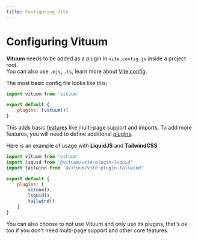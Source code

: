 ```yaml
---
title: Configuring Vite
---
```


# Configuring Vituum

**Vituum** needs to be added as a plugin in `vite.config.js` inside a project root.<br>
You can also use `.mjs`, `.ts`, learn more about [Vite config](https://vitejs.dev/config/). 

The most basic config file looks like this:

```js
import vituum from 'vituum'

export default {
    plugins: [vituum()]
}
```

This adds basic [features](/guide/features) like multi-page support and imports. To add more features, you will need to define additional [plugins](/plugins/).

Here is an example of usage with **LiquidJS** and **TailwindCSS**

```js
import vituum from 'vituum'
import liquid from '@vituum/vite-plugin-liquid'
import tailwind from '@vituum/vite-plugin-tailwind'

export default {
    plugins: [
        vituum(),
        liquid(),
        tailwind()
    ]
}
```

You can also choose to not use Vituum and only use its plugins, that's ok too if you don't need multi-page support and other core features.
